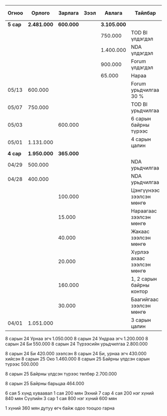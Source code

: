 | Огноо     | Орлого        | Зарлага     | Зээл | Авлага        | Тайлбар                    | Ашиггүй зардал |
| --------- | ------------- | ----------- | ---- | ------------- | -------------------------- | -------------- |
| **5 сар** | **2.481.000** | **600.000** |      | **3.105.000** |                            | **20.000**     |
|           |               |             |      | 750.000       | TOD BI үлдэгдэл            |                |
|           |               |             |      | 1.400.000     | NDA үлдэгдэл               |                |
|           |               |             |      | 900.000       | Forum үлдэгдэл             |                |
|           |               |             |      | 65.000        | Нараа                      |                |
| 05/13     | 600.000       |             |      |               | Forum урьдчилгаа 30 %      |                |
| 05/07     | 750.000       |             |      |               | TOD BI урьдчилгаа          |                |
| 05/03     |               | 600.000     |      |               | 6 сарын байрны түрээс      |                |
| 05/01     | 1.131.000     |             |      |               | 4 сарын цалин              |                |
| **4 сар** | **1.950.000** | **365.000** |      |               |                            | **20.000**     |
| 04/29     | 500.000       |             |      |               | NDA урьдчилгаа             |                |
| 04/28     | 400.000       |             |      |               | NDA урьдчилгаа             |                |
|           |               | 100.000     |      |               | Цэнгүүнээс зээлсэн мөнгө   |                |
|           |               | 15.000      |      |               | Нараагаас зээлсэн мөнгө    |                |
|           |               | 40.000      |      |               | Жакаас зээлсэн мөнгө       |                |
|           |               | 20.000      |      |               | Хүрлээ ахаас зээлсэн мөнгө | 5.000          |
|           |               | 160.000     |      |               | 1, 2 сарын байрны контор   | 15.000         |
|           |               | 30.000      |      |               | Баагийгаас зээлсэн мөнгө   |                |
| 04/01     | 1.051.000     |             |      |               | 3 сарын цалин              |                |



8 сарын 24 Урнаа эгч 1.050.000
8 сарын 24 Ундраа эгч 1.200.000
8 сарын 24 Би 550.000
8 сарын 24 Түрээсийн урьдчилгаа 2.800.000

8 сарын 24 Би 420.000 зээлсэн
8 сарын 24 Би, урнаа эгч 430.000 хийсэн
8 сарын 25 Око 1.460.000
8 сарын 25 Байрны үлдсэн сарын түрээс 500.000

8 сарын 25 Байрны үлдсэн түрээс төлбөр 2.700.000

8 сарын 25  Байрны барьцаа 464.000

6 сая 5 хүнд хуваавал 1 сая 200 мян
Эхний 7 сар 4 сая 200 нэг хүний 840 мян
Сүүлийн 3 сар 1 сая 800 нэг хүний 600 мян

1 хүний 360 мян дутуу өгч байж одоо тооцоо гарна
